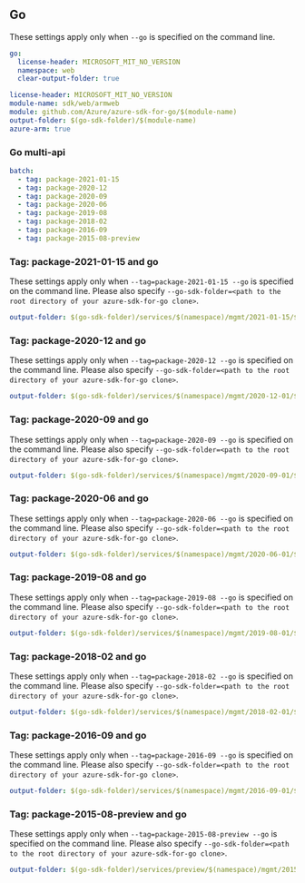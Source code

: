 ## Go

These settings apply only when `--go` is specified on the command line.

``` yaml $(go) && !$(track2)
go:
  license-header: MICROSOFT_MIT_NO_VERSION
  namespace: web
  clear-output-folder: true
```

```yaml $(go) && $(track2)
license-header: MICROSOFT_MIT_NO_VERSION
module-name: sdk/web/armweb
module: github.com/Azure/azure-sdk-for-go/$(module-name)
output-folder: $(go-sdk-folder)/$(module-name)
azure-arm: true
```

### Go multi-api

``` yaml $(go) && $(multiapi)
batch:
  - tag: package-2021-01-15
  - tag: package-2020-12
  - tag: package-2020-09
  - tag: package-2020-06
  - tag: package-2019-08
  - tag: package-2018-02
  - tag: package-2016-09
  - tag: package-2015-08-preview
```

### Tag: package-2021-01-15 and go

These settings apply only when `--tag=package-2021-01-15 --go` is specified on the command line.
Please also specify `--go-sdk-folder=<path to the root directory of your azure-sdk-for-go clone>`.

``` yaml $(tag) == 'package-2021-01-15' && $(go)
output-folder: $(go-sdk-folder)/services/$(namespace)/mgmt/2021-01-15/$(namespace)
```

### Tag: package-2020-12 and go

These settings apply only when `--tag=package-2020-12 --go` is specified on the command line.
Please also specify `--go-sdk-folder=<path to the root directory of your azure-sdk-for-go clone>`.

``` yaml $(tag) == 'package-2020-12' && $(go)
output-folder: $(go-sdk-folder)/services/$(namespace)/mgmt/2020-12-01/$(namespace)
```

### Tag: package-2020-09 and go

These settings apply only when `--tag=package-2020-09 --go` is specified on the command line.
Please also specify `--go-sdk-folder=<path to the root directory of your azure-sdk-for-go clone>`.

``` yaml $(tag) == 'package-2020-09' && $(go)
output-folder: $(go-sdk-folder)/services/$(namespace)/mgmt/2020-09-01/$(namespace)
```

### Tag: package-2020-06 and go

These settings apply only when `--tag=package-2020-06 --go` is specified on the command line.
Please also specify `--go-sdk-folder=<path to the root directory of your azure-sdk-for-go clone>`.

``` yaml $(tag) == 'package-2020-06' && $(go)
output-folder: $(go-sdk-folder)/services/$(namespace)/mgmt/2020-06-01/$(namespace)
```

### Tag: package-2019-08 and go

These settings apply only when `--tag=package-2019-08 --go` is specified on the command line.
Please also specify `--go-sdk-folder=<path to the root directory of your azure-sdk-for-go clone>`.

``` yaml $(tag) == 'package-2019-08' && $(go)
output-folder: $(go-sdk-folder)/services/$(namespace)/mgmt/2019-08-01/$(namespace)
```

### Tag: package-2018-02 and go

These settings apply only when `--tag=package-2018-02 --go` is specified on the command line.
Please also specify `--go-sdk-folder=<path to the root directory of your azure-sdk-for-go clone>`.

``` yaml $(tag) == 'package-2018-02' && $(go)
output-folder: $(go-sdk-folder)/services/$(namespace)/mgmt/2018-02-01/$(namespace)
```

### Tag: package-2016-09 and go

These settings apply only when `--tag=package-2016-09 --go` is specified on the command line.
Please also specify `--go-sdk-folder=<path to the root directory of your azure-sdk-for-go clone>`.

``` yaml $(tag) == 'package-2016-09' && $(go)
output-folder: $(go-sdk-folder)/services/$(namespace)/mgmt/2016-09-01/$(namespace)
```

### Tag: package-2015-08-preview and go

These settings apply only when `--tag=package-2015-08-preview --go` is specified on the command line.
Please also specify `--go-sdk-folder=<path to the root directory of your azure-sdk-for-go clone>`.

``` yaml $(tag) == 'package-2015-08-preview' && $(go)
output-folder: $(go-sdk-folder)/services/preview/$(namespace)/mgmt/2015-08-01-preview/$(namespace)
```
